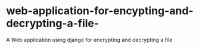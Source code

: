# web-application-for-encypting-and-decrypting-a-file-
A Web application using django for encrypting and decrypting a file
